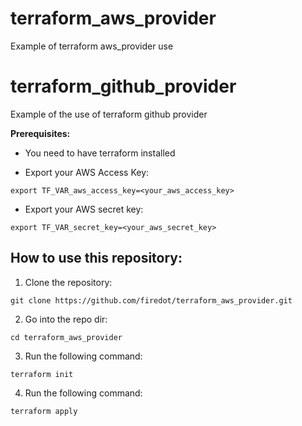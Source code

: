 # terraform_aws_provider
Example of terraform aws_provider use

# terraform_github_provider
Example of the use of terraform github provider


**Prerequisites:**

 * You need to have terraform installed

 * Export your AWS Access Key:

 ```
 export TF_VAR_aws_access_key=<your_aws_access_key>
 ```
 
 * Export your AWS secret key:

 ```
 export TF_VAR_secret_key=<your_aws_secret_key>
 ```



## How to use this repository:

1. Clone the repository:

```
git clone https://github.com/firedot/terraform_aws_provider.git
```
2. Go into the repo dir:

```
cd terraform_aws_provider
```
3. Run the following command:

```
terraform init
```
4. Run the following command:

```
terraform apply
```

